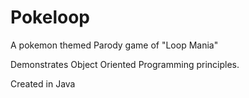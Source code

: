 # Pokeloop

A pokemon themed Parody game of "Loop Mania"

Demonstrates Object Oriented Programming principles.

Created in Java
